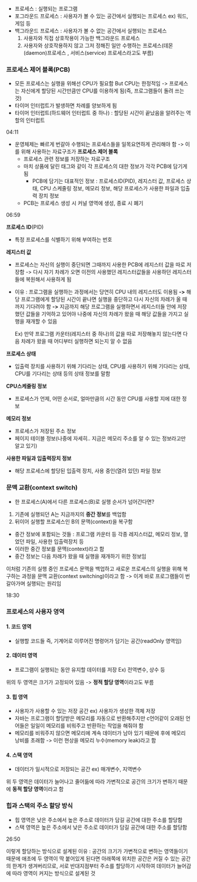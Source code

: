 - 프로세스 : 실행되는 프로그램
- 포그라운드 프로세스 : 사용자가 볼 수 있는 공간에서 실행되는 프로세스 ex) 워드, 게임 등
- 백그라운드 프로세스 : 사용자가 볼 수 없는 공간에서 실행되는 프로세스
	 1. 사용자와 직접 상호작용이 가능한 백그라운드 프로세스
	 2. 사용자와 상호작용하지 않고 그저 정해진 일만 수행하는 프로세스(데몬(daemon)프로세스 , 서비스(service) 프로세스라고도 부름)

### 프로세스 제어 블록(PCB)
- 모든 프로세스는 실행을 위해선 CPU가 필요함 But CPU는 한정적임 -> 프로세스는 자신에게 할당된 시간만큼만 CPU를 이용하게 됨(즉, 프로그램들이 돌려 쓰는 것)
- 타이머 인터럽트가 발생하면 차례를 양보하게 됨
- 타이머 인터럽트(하드웨어 인터럽트 중 하나) : 할당된 시간이 끝났음을 알려주는 역할의 인터럽트

04:11

- 운영체제는 빠르게 번갈아 수행되는 프로세스들을 일목요연하게 관리해야 함 -> 이를 위해 사용하는 자료구조가 **프로세스 제어 블록**
	- 프로세스 관련 정보를 저장하는 자료구조
	- 마치 상품에 달린 태그와 같이 각 프로세스의 대한 정보가 각각 PCB에 담기게 됨
		- PCB에 담기는 대표적인 정보 : 프로세스ID(PID), 레지스터 값, 프로세스 상태, CPU 스케줄링 정보, 메모리 정보, 해당 프로세스가 사용한 파일과 입출력 장치 정보 
	- PCB는 프로세스 생성 시 커널 영역에 생성, 종료 시 폐기

06:59

**프로세스 ID**(PID)
- 특정 프로세스를 식별하기 위해 부여하는 번호

**레지스터 값**
- 프로세스는 자신의 실행이 중단되면 그때까지 사용한 PCB에 레지스터 값을 따로 저장함 
-> 다시 자기 차례가 오면 이전의 사용했던 레지스터값들을 사용하던 레지스터들에 복원해서 사용하게 됨
- 이유 : 프로그램을 실행하는 과정에서는 당연히 CPU 내의 레지스터도 이용됨 **->** 해당 프로그램에게 할당된 시간이 끝나면 실행을 중단하고 다시 자신의 차례가 올 때까지 기다려야 함 **->** 지금까지 해당 프로그램을 실행하면서 레지스터들 안에 저장했던 값들을 기억하고 있어야 나중에 자신의 차례가 왔을 때 해당 값들을 가지고 실행을 재개할 수 있음
	
	Ex) 만약 프로그램 카운터(레지스터 중 하나)의 값을 따로 저장해놓지 않는다면 다음 차례가 왔을 때 어디부터 실행하면 되는지 알 수 없음

**프로세스 상태**
- 입출력 장치를 사용하기 위해 기다리는 상태, CPU를 사용하기 위해 기다리는 상태, CPU를 기다리는 상태 등의 상태 정보를 말함

**CPU스케줄링 정보**
- 프로세스가 언제, 어떤 순서로, 얼마만큼의 시간 동안 CPU를 사용할 지에 대한 정보

**메모리 정보**
- 프로세스가 저장된 주소 정보
- 페이지 테이블 정보(나중에 자세히.. 지금은 메모리 주소를 알 수 있는 정보라고만 알고 있기)

**사용한 파일과 입출력장치 정보**
- 해당 프로세스에 할당된 입출력 장치, 사용 중인(열려 있던) 파일 정보

### 문맥 교환(context switch)
- 한 프로세스(A)에서 다른 프로세스(B)로 실행 순서가 넘어간다면?
1. 기존에 실행되던 A는 지금까지의 **중간 정보**를 백업함
2. 뒤이어 실행할 프로세스인 B의 문맥(context)을 복구함

- 중간 정보에 포함되는 것들 : 프로그램 카운터 등 각종 레지스터값, 메모리 정보, 열었던 파일, 사용한 입출력장치 등
- 이러한 중간 정보를 문맥(context)라고 함
- 중간 정보는 다음 차례가 왔을 때 실행을 재개하기 위한 정보임

이처럼 기존의 실행 중인 프로세스 문맥을 백업하고 새로운 프로세스의 실행을 위해 복구하는 과정을 문맥 교환(context switching)이라고 함 -> 이게 바로 프로그램들이 번갈아가며 실행되는 원리임

18:30

### 프로세스의 사용자 영역
#### 1. 코드 영역
- 실행할 코드들 즉, 기계어로 이루어진 명령어가 담기는 공간(readOnly 영역임)
#### 2. 데이터 영역
- 프로그램이 실행되는 동안 유지할 데이터를 저장 Ex) 전역변수, 상수 등

위의 두 영역은 크기가 고정되어 있음 -> **정적 할당 영역**이라고도 부름

#### 3. 힙 영역
- 사용자가 사용할 수 있는 저장 공간 ex) 사용자가 생성한 객체 저장
- 자바는 프로그램이 할당받은 메모리를 자동으로 반환해주지만 c언어같이 오래된 언어들은 일일이 메모리를 비워주고 반환하는 작업을 해줘야 함
- 메모리를 비워주지 않으면 메모리에 계속 데이터가 남아 있기 때문에 후에 메모리 낭비를 초래함 -> 이런 현상을 메모리 누수(memory leak)라고 함
#### 4. 스택 영역
- 데이터가 일시적으로 저장되는 공간 ex) 매개변수, 지역변수

위 두 영역은 데이터가 늘어나고 줄어듦에 따라 가변적으로 공간의 크기가 변하기 때문에 **동적 할당 영역**이라고 함

### 힙과 스택의 주소 할당 방식
- 힙 영역은 낮은 주소에서 높은 주소로 데이터가 담길 공간에 대한 주소를 할당함
- 스택 영역은 높은 주소에서 낮은 주소로 데이터가 담길 공간에 대한 주소를 할당함

26:50

이렇게 할당하는 방식으로 설계된 이유 : 공간의 크기가 가변적으로 변하는 영역들이기 때문에 애초에 두 영역이 딱 붙어있게 된다면 아래쪽에 위치한 공간은 커질 수 있는 공간의 한계가 생겨버리므로, 서로 반대지점부터 주소를 할당하기 시작하여 데이터가 늘어감에 따라 영역이 커지는 방식으로 설계된 것